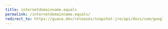 ```yaml
---
title: internetdomainname.equals
permalink: /internetdomainname.equals/
redirect_to: https://guava.dev/releases/snapshot-jre/api/docs/com/google/common/net/InternetDomainName.html#equals-java.lang.Object-
---
```

